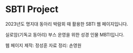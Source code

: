 # SBTI Project

2023년도 명지대 동아리 박람회 때 활용한 SBTI 웹 페이지입니다.

실로암(기독교 동아리) 부스 운영을 위한 성경 인물 MBTI입니다.

웹 페이지 제작: 정성훈
자료 정리: 손영원
